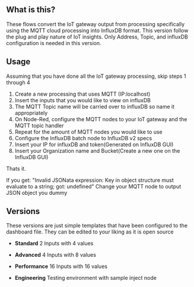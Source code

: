 ## What is this?

These flows convert the IoT gateway output from processing specifically using the MQTT cloud processing into InfluxDB format.
This version follow the plug and play nature of IoT insights. Only Address, Topic, and influxDB configuration is needed in this version.

## Usage

Assuming that you have done all the IoT gateway processing, skip steps 1 through 4
1. Create a new processing that uses MQTT (IP:localhost)
2. Insert the inputs that you would like to view on influxDB
3. The MQTT Topic name will be carried over to influxDB so name it appropriately
4. On Node-Red, configure the MQTT nodes to your IoT gateway and the MQTT topic handler
5. Repeat for the amount of MQTT nodes you would like to use
6. Configure the InfluxDB batch node to InfluxDB v2 specs 
7. Insert your IP for influxDB and token(Generated on InfluxDB GUI)
8. Insert your Organization name and Bucket(Create a new one on the InfluxDB GUI)

Thats it.

If you get:
"Invalid JSONata expression: Key in object structure must evaluate to a string; got: undefined"
Change your MQTT node to output JSON object you dummy

## Versions

These versions are just simple templates that have been configured to the dashboard file.
They can be edited to your liking as it is open source

- **Standard** 2 Inputs with 4 values 

- **Advanced** 4 Inputs with 8 values 

- **Performance** 16 Inputs with 16 values 

- **Engineering** Testing environment with sample inject node
